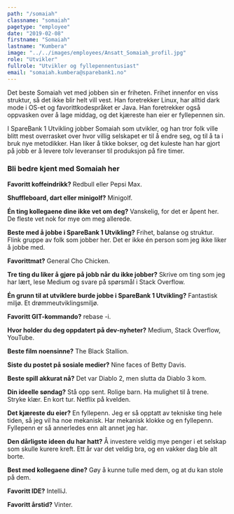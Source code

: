 ```yaml
---
path: "/somaiah"
classname: "somaiah"
pagetype: "employee"
date: "2019-02-08"
firstname: "Somaiah"
lastname: "Kumbera"
image: "../../images/employees/Ansatt_Somaiah_profil.jpg"
role: "Utvikler"
fullrole: "Utvikler og fyllepennentusiast"
email: "somaiah.kumbera@sparebank1.no"
---
```


Det beste Somaiah vet med jobben sin er friheten. Frihet innenfor en viss struktur, så det ikke blir helt vill vest. Han foretrekker Linux, har alltid dark mode i OS-et og favorittkodespråket er Java. Han foretrekker også oppvasken over å lage middag, og det kjæreste han eier er fyllepennen sin.

I SpareBank 1 Utvikling jobber Somaiah som utvikler, og han tror folk ville blitt mest overrasket over hvor villig selskapet er til å endre seg, og til å ta i bruk nye metodikker. Han liker å tikke bokser, og det kuleste han har gjort på jobb er å levere tolv leveranser til produksjon på fire timer.

### Bli bedre kjent med Somaiah her

<div class="info-content__questions">

**Favoritt koffeindrikk?**
Redbull eller Pepsi Max.

**Shuffleboard, dart eller minigolf?**
Minigolf.

**Én ting kollegaene dine ikke vet om deg?**
Vanskelig, for det er åpent her. De fleste vet nok for mye om meg allerede.

**Beste med å jobbe i SpareBank 1 Utvikling?**
Frihet, balanse og struktur. Flink gruppe av folk som jobber her. Det er ikke én person som jeg ikke liker å jobbe med.

**Favorittmat?**
General Cho Chicken.

**Tre ting du liker å gjøre på jobb når du ikke jobber?**
Skrive om ting som jeg har lært, lese Medium og svare på spørsmål i Stack Overflow.

**Én grunn til at utviklere burde jobbe i SpareBank 1 Utvikling?**
Fantastisk miljø. Et drømmeutviklingsmiljø.

**Favoritt GIT-kommando?**
rebase -i.

**Hvor holder du deg oppdatert på dev-nyheter?**
Medium, Stack Overflow, YouTube.

**Beste film noensinne?**
The Black Stallion.

**Siste du postet på sosiale medier?**
Nine faces of Betty Davis.

**Beste spill akkurat nå?**
Det var Diablo 2, men slutta da Diablo 3 kom.

**Din ideelle søndag?**
Stå opp sent. Rolige barn. Ha mulighet til å trene. Stryke klær. En kort tur. Netflix på kvelden.

**Det kjæreste du eier?**
En fyllepenn. Jeg er så opptatt av tekniske ting hele tiden, så jeg vil ha noe mekanisk. Har mekanisk klokke og en fyllepenn. Fyllepenn er så annerledes enn alt annet jeg har.

**Den dårligste ideen du har hatt?**
Å investere veldig mye penger i et selskap som skulle kurere kreft. Ett år var det veldig bra, og en vakker dag ble alt borte.

**Best med kollegaene dine?**
Gøy å kunne tulle med dem, og at du kan stole på dem.

**Favoritt IDE?**
IntelliJ.

**Favoritt årstid?**
Vinter.

</div>